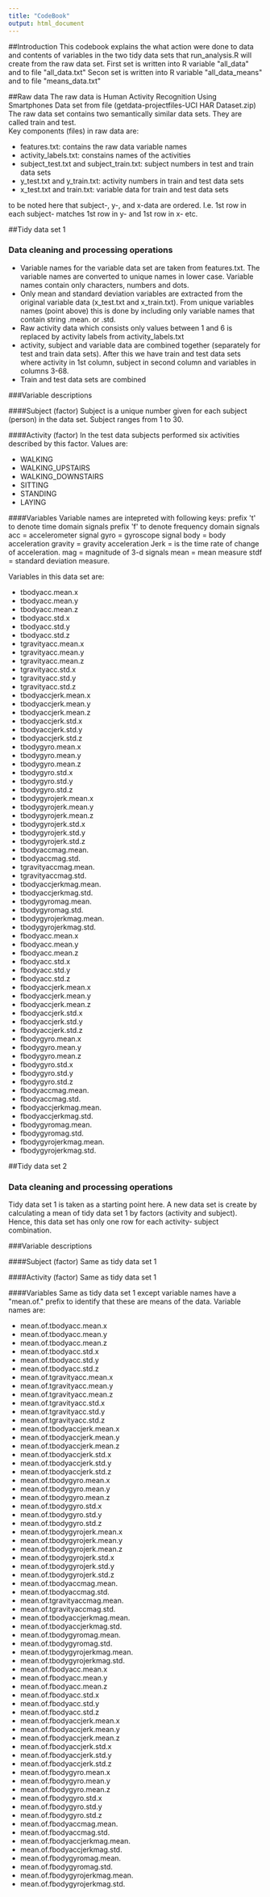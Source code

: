 ```yaml
---
title: "CodeBook"
output: html_document
---
```


##Introduction
This codebook explains the what action were done to data and contents of variables
in the two tidy data sets that run_analysis.R will create from the raw data set.
First set is written into R variable "all_data" and to file "all_data.txt"
Secon set is written into R variable "all_data_means" and to file "means_data.txt"

##Raw data
The raw data is Human Activity Recognition Using Smartphones Data set from file
(getdata-projectfiles-UCI HAR Dataset.zip)
The raw data set contains two semantically similar data sets. They are called
train and test.  
Key components (files) in raw data are:

* features.txt: contains the raw data variable names
* activity_labels.txt: constains names of the activities
* subject_test.txt and subject_train.txt: subject numbers in test and train data sets
* y_test.txt and y_train.txt: activity numbers in train and test data sets
* x_test.txt and train.txt: variable data for train and test data sets

to be noted here that subject-, y-, and x-data are ordered. I.e. 1st row in 
each subject- matches 1st row in y- and 1st row in x- etc.   

##Tidy data set 1
### Data cleaning and processing operations
* Variable names for the variable data set are taken from features.txt. The variable names are converted
to unique names in lower case. Variable names contain only characters, numbers and dots. 
* Only mean and standard deviation variables are extracted from the original
variable data (x_test.txt and x_train.txt). From unique variables names (point above) this is 
done by including only variable names that contain string .mean. or .std.
* Raw activity data which consists only values between 1 and 6 is replaced by activity labels from 
activity_labels.txt
* activity, subject and variable data are combined together (separately for test and train data sets). After this we have train and test data sets where activity in 1st column, subject in second column and variables in columns 3-68.
* Train and test data sets are combined

###Variable descriptions

####Subject (factor)
Subject is a unique number given for each subject (person) in the data set.
Subject ranges from 1 to 30.

####Activity (factor)
In the test data subjects performed six activities described by this factor. Values are:

* WALKING
* WALKING_UPSTAIRS
* WALKING_DOWNSTAIRS
* SITTING
* STANDING
* LAYING

####Variables
Variable names are intepreted with following keys:
prefix 't' to denote time domain signals
prefix 'f' to denote frequency domain signals
acc = accelerometer signal
gyro = gyroscope signal
body = body acceleration
gravity = gravity acceleration
Jerk = is the time rate of change of acceleration.
mag = magnitude of 3-d signals
mean = mean measure
stdf = standard deviation measure.

Variables in this data set are:

* tbodyacc.mean.x
* tbodyacc.mean.y
* tbodyacc.mean.z
* tbodyacc.std.x
* tbodyacc.std.y
* tbodyacc.std.z
* tgravityacc.mean.x
* tgravityacc.mean.y
* tgravityacc.mean.z
* tgravityacc.std.x
* tgravityacc.std.y
* tgravityacc.std.z
* tbodyaccjerk.mean.x
* tbodyaccjerk.mean.y
* tbodyaccjerk.mean.z
* tbodyaccjerk.std.x
* tbodyaccjerk.std.y
* tbodyaccjerk.std.z
* tbodygyro.mean.x
* tbodygyro.mean.y
* tbodygyro.mean.z
* tbodygyro.std.x
* tbodygyro.std.y
* tbodygyro.std.z
* tbodygyrojerk.mean.x
* tbodygyrojerk.mean.y
* tbodygyrojerk.mean.z
* tbodygyrojerk.std.x
* tbodygyrojerk.std.y
* tbodygyrojerk.std.z
* tbodyaccmag.mean.
* tbodyaccmag.std.
* tgravityaccmag.mean.
* tgravityaccmag.std.
* tbodyaccjerkmag.mean.
* tbodyaccjerkmag.std.
* tbodygyromag.mean.
* tbodygyromag.std.
* tbodygyrojerkmag.mean.
* tbodygyrojerkmag.std.
* fbodyacc.mean.x
* fbodyacc.mean.y
* fbodyacc.mean.z
* fbodyacc.std.x
* fbodyacc.std.y
* fbodyacc.std.z
* fbodyaccjerk.mean.x
* fbodyaccjerk.mean.y
* fbodyaccjerk.mean.z
* fbodyaccjerk.std.x
* fbodyaccjerk.std.y
* fbodyaccjerk.std.z
* fbodygyro.mean.x
* fbodygyro.mean.y
* fbodygyro.mean.z
* fbodygyro.std.x
* fbodygyro.std.y
* fbodygyro.std.z
* fbodyaccmag.mean.
* fbodyaccmag.std.
* fbodyaccjerkmag.mean.
* fbodyaccjerkmag.std.
* fbodygyromag.mean.
* fbodygyromag.std.
* fbodygyrojerkmag.mean.
* fbodygyrojerkmag.std.


##Tidy data set 2
### Data cleaning and processing operations
Tidy data set 1 is taken as a starting point here.
A new data set is create by calculating a mean of tidy data set 1 by factors
(activity and subject). Hence, this data set has only one row for each activity-
subject combination.

###Variable descriptions

####Subject (factor)
Same as tidy data set 1

####Activity (factor)
Same as tidy data set 1

####Variables
Same as tidy data set 1 except variable names have a "mean.of." prefix to identify
that these are means of the data.
Variable names are:

* mean.of.tbodyacc.mean.x
* mean.of.tbodyacc.mean.y
* mean.of.tbodyacc.mean.z
* mean.of.tbodyacc.std.x
* mean.of.tbodyacc.std.y
* mean.of.tbodyacc.std.z
* mean.of.tgravityacc.mean.x
* mean.of.tgravityacc.mean.y
* mean.of.tgravityacc.mean.z
* mean.of.tgravityacc.std.x
* mean.of.tgravityacc.std.y
* mean.of.tgravityacc.std.z
* mean.of.tbodyaccjerk.mean.x
* mean.of.tbodyaccjerk.mean.y
* mean.of.tbodyaccjerk.mean.z
* mean.of.tbodyaccjerk.std.x
* mean.of.tbodyaccjerk.std.y
* mean.of.tbodyaccjerk.std.z
* mean.of.tbodygyro.mean.x
* mean.of.tbodygyro.mean.y
* mean.of.tbodygyro.mean.z
* mean.of.tbodygyro.std.x
* mean.of.tbodygyro.std.y
* mean.of.tbodygyro.std.z
* mean.of.tbodygyrojerk.mean.x
* mean.of.tbodygyrojerk.mean.y
* mean.of.tbodygyrojerk.mean.z
* mean.of.tbodygyrojerk.std.x
* mean.of.tbodygyrojerk.std.y
* mean.of.tbodygyrojerk.std.z
* mean.of.tbodyaccmag.mean.
* mean.of.tbodyaccmag.std.
* mean.of.tgravityaccmag.mean.
* mean.of.tgravityaccmag.std.
* mean.of.tbodyaccjerkmag.mean.
* mean.of.tbodyaccjerkmag.std.
* mean.of.tbodygyromag.mean.
* mean.of.tbodygyromag.std.
* mean.of.tbodygyrojerkmag.mean.
* mean.of.tbodygyrojerkmag.std.
* mean.of.fbodyacc.mean.x
* mean.of.fbodyacc.mean.y
* mean.of.fbodyacc.mean.z
* mean.of.fbodyacc.std.x
* mean.of.fbodyacc.std.y
* mean.of.fbodyacc.std.z
* mean.of.fbodyaccjerk.mean.x
* mean.of.fbodyaccjerk.mean.y
* mean.of.fbodyaccjerk.mean.z
* mean.of.fbodyaccjerk.std.x
* mean.of.fbodyaccjerk.std.y
* mean.of.fbodyaccjerk.std.z
* mean.of.fbodygyro.mean.x
* mean.of.fbodygyro.mean.y
* mean.of.fbodygyro.mean.z
* mean.of.fbodygyro.std.x
* mean.of.fbodygyro.std.y
* mean.of.fbodygyro.std.z
* mean.of.fbodyaccmag.mean.
* mean.of.fbodyaccmag.std.
* mean.of.fbodyaccjerkmag.mean.
* mean.of.fbodyaccjerkmag.std.
* mean.of.fbodygyromag.mean.
* mean.of.fbodygyromag.std.
* mean.of.fbodygyrojerkmag.mean.
* mean.of.fbodygyrojerkmag.std.
